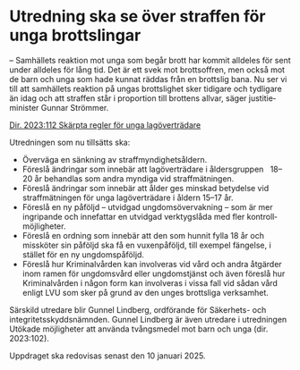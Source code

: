 # Utredning ska se över straffen för unga brottslingar

– Samhällets reaktion mot unga som begår brott har kommit alldeles för sent under alldeles för lång tid. Det är ett svek mot brotts­offren, men också mot de barn och unga som hade kunnat räddas från en brottslig bana. Nu ser vi till att sam­hällets reaktion på ungas brotts­lighet sker tidigare och tydli­gare än idag och att straffen står i pro­portion till brottens allvar, säger justitie­minister Gunnar Strömmer.

[Dir. 2023:112 Skärpta regler för unga lagöverträdare](/rattsliga-dokument/kommittedirektiv/2023/07/dir.-2023112 "Dir. 2023:112")

Utredningen som nu tillsätts ska:

* Överväga en sänkning av straff­myndighets­åldern.
* Föreslå ändringar som inne­bär att lag­över­trädare i ålders­­gruppen   18–20 år behandlas som andra myndiga vid straff­mätningen.
* Föreslå ändringar som innebär att ålder ges minskad betydelse vid straff­mätningen för unga lagövert­rädare i åldern 15–17 år.
* Föreslå en ny påföljd – utvidgad ungdoms­övervakning – som är mer ingripande och inne­fattar en utvidgad verktygs­låda med fler kontroll­­möjligheter.
* Föreslå en ordning som innebär att den som hunnit fylla 18 år och missköter sin påföljd ska få en vuxen­påföljd, till exempel fängelse, i stället för en ny ungdoms­påföljd.
* Föreslå hur Kriminal­vården kan involveras vid vård och andra åtgärder inom ramen för ungdoms­­vård eller ungdoms­tjänst och även föreslå hur Kriminal­vården i någon form kan involveras i vissa fall vid sådan vård enligt LVU som sker på grund av den unges brottsliga verksamhet.

Särskild utredare blir Gunnel Lindberg, ordförande för Säkerhets\- och integritets­skydds­nämnden. Gunnel Lindberg är även utredare i utredningen Utökade möjligheter att använda tvångs­medel mot barn och unga (dir. 2023:102\).

Uppdraget ska redovisas senast den 10 januari 2025\.

